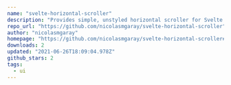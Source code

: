 ```yaml
---
name: "svelte-horizontal-scroller"
description: "Provides simple, unstyled horizontal scroller for Svelte."
repo_url: "https://github.com/nicolasmgaray/svelte-horizontal-scroller"
author: "nicolasmgaray"
homepage: "https://github.com/nicolasmgaray/svelte-horizontal-scroller#readme"
downloads: 2
updated: "2021-06-26T18:09:04.978Z"
github_stars: 2
tags: 
  - ui
---
```


